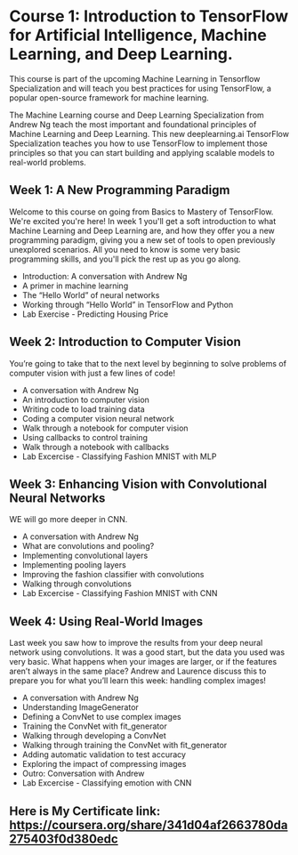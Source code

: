 # Course 1: Introduction to TensorFlow for Artificial Intelligence, Machine Learning, and Deep Learning.
This course is part of the upcoming Machine Learning in Tensorflow Specialization and will teach you best practices for using TensorFlow, a popular open-source framework for machine learning. 

The Machine Learning course and Deep Learning Specialization from Andrew Ng teach the most important and foundational principles of Machine Learning and Deep Learning. This new deeplearning.ai TensorFlow Specialization teaches you how to use TensorFlow to implement those principles so that you can start building and applying scalable models to real-world problems.

## Week 1: A New Programming Paradigm
Welcome to this course on going from Basics to Mastery of TensorFlow. We're excited you're here! In week 1 you'll get a soft introduction to what Machine Learning and Deep Learning are, and how they offer you a new programming paradigm, giving you a new set of tools to open previously unexplored scenarios. All you need to know is some very basic programming skills, and you'll pick the rest up as you go along.

* Introduction: A conversation with Andrew Ng
* A primer in machine learning
* The “Hello World” of neural networks
* Working through “Hello World” in TensorFlow and Python
* Lab Exercise - Predicting Housing Price

## Week 2: Introduction to Computer Vision
You’re going to take that to the next level by beginning to solve problems of computer vision with just a few lines of code!

* A conversation with Andrew Ng
* An introduction to computer vision
* Writing code to load training data
* Coding a computer vision neural network
* Walk through a notebook for computer vision
* Using callbacks to control training
* Walk through a notebook with callbacks
* Lab Excercise - Classifying Fashion MNIST with MLP

## Week 3: Enhancing Vision with Convolutional Neural Networks
WE will go more deeper in CNN.

* A conversation with Andrew Ng
* What are convolutions and pooling?
* Implementing convolutional layers
* Implementing pooling layers
* Improving the fashion classifier with convolutions
* Walking through convolutions
* Lab Excercise - Classifying Fashion MNIST with CNN

## Week 4: Using Real-World Images
Last week you saw how to improve the results from your deep neural network using convolutions. It was a good start, but the data you used was very basic. What happens when your images are larger, or if the features aren’t always in the same place? Andrew and Laurence discuss this to prepare you for what you’ll learn this week: handling complex images!

* A conversation with Andrew Ng
* Understanding ImageGenerator
* Defining a ConvNet to use complex images
* Training the ConvNet with fit_generator
* Walking through developing a ConvNet
* Walking through training the ConvNet with fit_generator
* Adding automatic validation to test accuracy
* Exploring the impact of compressing images
* Outro: Conversation with Andrew
* Lab Excercise - Classifying emotion with CNN

## Here is My Certificate link: https://coursera.org/share/341d04af2663780da275403f0d380edc
